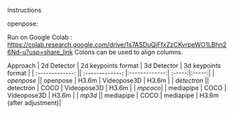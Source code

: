 Instructions

openpose: 

Run on Google Colab :
https://colab.research.google.com/drive/1s7ASDuQjFfxZzCKvrpeWO1LBhn26Nd-u?usp=share_link
Colons can be used to align columns.

Approach | 2d Detector       | 2d keypoints format      | 3d Detector  | 3d keypoints format |
| :-------------: || :-------------: |:-------------:| :-----:|:-----:|
| *openpose*  || openpose  | H3.6m | Videopose3D | H3.6m |
| *detectron* || detectron | COCO  | Videopose3D | H3.6m |
| *mpcoco*| | mediapipe | COCO  | Videopose3D | H3.6m |
| *mp3d* || mediapipe | COCO  | mediapipe | H3.6m (after adjustment)|


